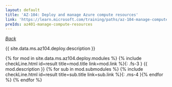 ```yaml
---
layout: default
title: 'AZ-104: Deploy and manage Azure compute resources'
link: 'https://learn.microsoft.com/training/paths/az-104-manage-compute-resources/'
preIds: az401-manage-compute-resources
---
```

[_Back_](.)

{{ site.data.ms.az104.deploy.description }}

<!-- {% assign counter = 0 %} {% assign result = page.preIds | append: "-" | append: counter %} -->
{% for mod in site.data.ms.az104.deploy.modules %}<!-- {% assign counter = counter | plus: 1 %}{% assign result = page.preIds | append: "-" | append: counter %} -->
{% include checkLine.html id=result title=mod.title link=mod.link %}{: .fs-3 }
<span class="ms-4">{{ mod.description }}</span>
{% for sub in mod.submodules %}<!-- {% assign counter = counter | plus: 1 %}{% assign result = page.preIds | append: "-" | append: counter %} -->
{% include checkLine.html id=result title=sub.title link=sub.link %}{: .ms-4 }{% endfor %}
{% endfor %}
